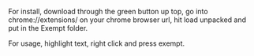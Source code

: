 For install, download through the green button up top, go into chrome://extensions/ on your  chrome browser url, hit load unpacked and put in the Exempt folder.

For usage, highlight text, right click and press exempt.
